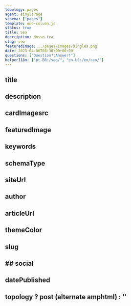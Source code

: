 ```yaml
---
topology: pages
agent: singlePage
schema: ["pages"]
template: one-column.js
status: true
title: Seo
description: Nosso tea.
slug: seo
featuredImage: ../pages/images/singles.png
date: 2023-04-06T08:30:00+00:00
questions: ["Question?:Answer!"]
helperI18n: ["pt-BR:/seo/", "en-US:/en/seo/"]
---
```


## title

## description

## cardImagesrc

## featuredImage

## keywords

## schemaType

## siteUrl

## author

## articleUrl

## themeColor

## slug

## ## social

## datePublished

## topology ? post (alternate amphtml) : ''
